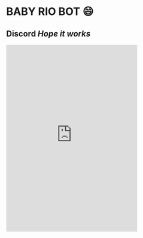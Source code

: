 # BABY RIO BOT :smile:

## Discord *Hope it works*
<iframe src="https://discordapp.com/widget?id=505872328538718233&theme=dark" width="350" height="500" allowtransparency="true" frameborder="0"></iframe>

